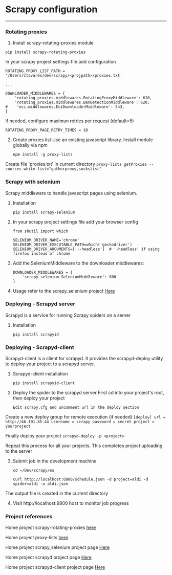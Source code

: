 # Scrapy configuration

----------

### Rotating proxies
1. Install scrapy-rotating-proxies module
```
pip install scrapy-rotating-proxies
```

In your scrapy project settings file add configuration
```
ROTATING_PROXY_LIST_PATH = '/Users/ctavares/dev/scrapy/<projpath>/proxies.txt'

...

DOWNLOADER_MIDDLEWARES = {
    'rotating_proxies.middlewares.RotatingProxyMiddleware': 610,
    'rotating_proxies.middlewares.BanDetectionMiddleware': 620,
#    'eci.middlewares.EciDownloaderMiddleware': 543,
}
```

If needed, configure maximun retries per request (default=5)
```
ROTATING_PROXY_PAGE_RETRY_TIMES = 10
```


2. Create proxies list
Use an existing javascript library. Install module globally via npm
    ```
    npm install -g proxy-lists
    ```
Create file 'proxies.txt' in current directory
    ```
    proxy-lists getProxies --sources-white-list="gatherproxy,sockslist"
    ```

### Scrapy with selenium
Scrapy middleware to handle javascript pages using selenium.

1. Installation
    ```
    pip install scrapy-selenium
    ```
2. In your scrapy project settings file add your browser config
    ```
    from shutil import which

    SELENIUM_DRIVER_NAME='chrome'
    SELENIUM_DRIVER_EXECUTABLE_PATH=which('geckodriver')
    SELENIUM_DRIVER_ARGUMENTS=['--headless']  # '-headless' if using firefox instead of chrome
    ```
3. Add the SeleniumMiddleware to the downloader middlewares:
    ```
    DOWNLOADER_MIDDLEWARES = {
        'scrapy_selenium.SeleniumMiddleware': 800
    }
    ```

4. Usage refer to the scrapy_selenium project [Here](https://github.com/clemfromspace/scrapy-selenium)


### Deploying - Scrapyd server
Scrapyd is a service for running Scrapy spiders on a server
1. Installation
    ```
    pip install scrapyid
    ```

### Deploying - Scrapyd-client
Scrapyd-client is a client for scrapyd. It provides the scrapyd-deploy utility to deploy your project to a scrapyd server.

1. Scrapyd-client installation
    ```
    pip install scrapyid-client
    ```

2. Deploy the spider to the scrapyd server
First cd into your project's root, then deploy your project
    ```
    Edit scrapy.cfg and uncomment url in the deploy section
    ```

Create a new deploy group for remote execution (if needed)
    ```
    [deploy]
    url = http://46.101.85.44
    username = scrapy
    password = secret
    project = yourproject
    ```

Finally deploy your project
    ```
    scrapyd-deploy -p <project> 
    ```

Repeat this process for all your projects. This completes project uploading to the server

3. Submit job in the development machine
    ```
    cd ~/Dev/scrapy/es

    curl http://localhost:6800/schedule.json -d project=aldi -d spider=aldi -o aldi.json
    ```
The output file is created in the current directory


4. Visit http://localhost:6800 host to monitor job progress



### Project references

Home project scrapy-rotating-proxies [here](https://github.com/TeamHG-Memex/scrapy-rotating-proxies)

Home project proxy-lists [here](https://github.com/chill117/proxy-lists)

Home project scrapy_selenium project page [Here](https://github.com/clemfromspace/scrapy-selenium)


Home project scrapyd project page [Here](https://github.com/scrapy/scrapyd)

Home project scrapyd-client project page [Here](https://github.com/scrapy/scrapyd-client)
